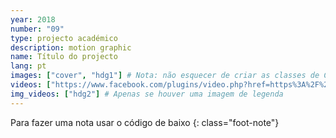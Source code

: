 ```yaml
---
year: 2018
number: "09"
type: projecto académico
description: motion graphic
name: Título do projecto
lang: pt
images: ["cover", "hdg1"] # Nota: não esquecer de criar as classes de CSS _works-articles.scss (_sass/_pages/) e e as medidas das imagens em _base-style-variables.scss (_sass/_helpers/)
videos: ["https://www.facebook.com/plugins/video.php?href=https%3A%2F%2Fwww.facebook.com%2Fescolasuperiordetecnologiaseartesdelisboa%2Fvideos%2F1513475162044363%2F&show_text=0&width=560"] # Apenas se houver um video embebed
img_videos: ["hdg2"] # Apenas se houver uma imagem de legenda
---
```


Para fazer uma nota usar o código de baixo
{: class="foot-note"}

